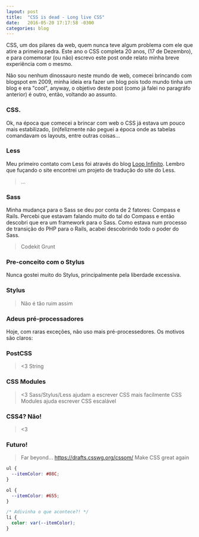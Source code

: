 ```yaml
---
layout: post
title:  "CSS is dead - Long live CSS"
date:   2016-05-20 17:17:58 -0300
categories: blog
---
```


CSS, um dos pilares da web, quem nunca teve algum problema com ele que atire a primeira pedra. Este ano o CSS completa 20 anos, (17 de Dezembro), e para comemorar (ou não) escrevo este post onde relato minha breve experiência com o mesmo.

Não sou nenhum dinossauro neste mundo de web, comecei brincando com blogspot em 2009, minha ideia era fazer um blog pois todo mundo tinha um blog e era "cool", anyway, o objetivo deste post (como já falei no paragráfo anterior) é outro, então, voltando ao assunto.

### CSS.

Ok, na época que comecei a brincar com web o CSS já estava um pouco mais estabilizado, (in)felizmente não peguei a época onde as tabelas comandavam os layouts, entre outras coisas...

### Less

Meu primeiro contato com Less foi através do blog [Loop Infinito](http://loopinfinito.com.br/). Lembro que fuçando o site encontrei um projeto de tradução do site do Less.

> ...

### Sass

Minha mudança para o Sass se deu por conta de 2 fatores: Compass e Rails.
Percebi que estavam falando muito do tal do Compass e então descobri que era um framework para o Sass. Como estava num processo de transição do PHP para o Rails, acabei descobrindo todo o poder do Sass.

> Codekit
> Grunt

### Pre-conceito com o Stylus

Nunca gostei muito do Stylus, principalmente pela liberdade excessiva.

### Stylus
> Não é tão ruim assim

### Adeus pré-processadores

Hoje, com raras exceções, não uso mais pré-processedores. Os motivos são claros:

### PostCSS
> <3
> String

### CSS Modules
> <3
Sass/Stylus/Less ajudam a escrever CSS mais facilmente
CSS Modules ajuda escrever CSS escalável

### CSS4? Não!
> <3

### Futuro!
> Far beyond...
> https://drafts.csswg.org/cssom/
> Make CSS great again

```css
ul {
  --itemColor: #08C;
}

ol {
  --itemColor: #655;
}

/* Adivinha o que acontece?! */
li {
  color: var(--itemColor);
}
```
